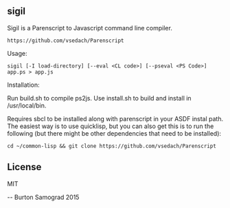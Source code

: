 sigil
-----

Sigil is a Parenscript to Javascript command line compiler.

    https://github.com/vsedach/Parenscript

Usage:

    sigil [-I load-directory] [--eval <CL code>] [--pseval <PS Code>] app.ps > app.js

Installation:

Run build.sh to compile ps2js. Use install.sh to build and install in /usr/local/bin.

Requires sbcl to be installed along with parenscript in your ASDF
instal path. The easiest way is to use quicklisp, but you can also get
this is to run the following (but there might be other dependencies
that need to be installed):

    cd ~/common-lisp && git clone https://github.com/vsedach/Parenscript

License
-------

MIT

--
Burton Samograd
2015